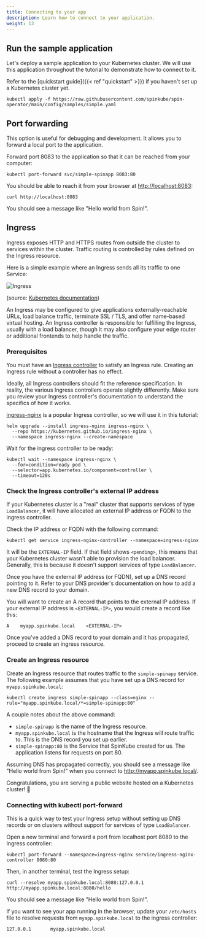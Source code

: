 ```yaml
---
title: Connecting to your app
description: Learn how to connect to your application.
weight: 13
---
```


## Run the sample application

Let's deploy a sample application to your Kubernetes cluster. We will use this application
throughout the tutorial to demonstrate how to connect to it.

Refer to the [quickstart guide]({{< ref "quickstart" >}}) if you haven't set up a Kubernetes cluster
yet.

```shell
kubectl apply -f https://raw.githubusercontent.com/spinkube/spin-operator/main/config/samples/simple.yaml
```

## Port forwarding

This option is useful for debugging and development. It allows you to forward a local port to the
application.

Forward port 8083 to the application so that it can be reached from your computer:

```shell
kubectl port-forward svc/simple-spinapp 8083:80
```

You should be able to reach it from your browser at [http://localhost:8083](http://localhost:8083):

```shell
curl http://localhost:8083
```

You should see a message like "Hello world from Spin!".

## Ingress

Ingress exposes HTTP and HTTPS routes from outside the cluster to services within the cluster.
Traffic routing is controlled by rules defined on the Ingress resource.

Here is a simple example where an Ingress sends all its traffic to one Service:

![Ingress](../ingress.svg)

(source: [Kubernetes
documentation](https://kubernetes.io/docs/concepts/services-networking/ingress/))

An Ingress may be configured to give applications externally-reachable URLs, load balance traffic,
terminate SSL / TLS, and offer name-based virtual hosting. An Ingress controller is responsible for
fulfilling the Ingress, usually with a load balancer, though it may also configure your edge router
or additional frontends to help handle the traffic.

### Prerequisites

You must have an [Ingress
controller](https://kubernetes.io/docs/concepts/services-networking/ingress-controllers/) to satisfy
an Ingress rule. Creating an Ingress rule without a controller has no effect.

Ideally, all Ingress controllers should fit the reference specification. In reality, the various
Ingress controllers operate slightly differently. Make sure you review your Ingress controller's
documentation to understand the specifics of how it works.

[ingress-nginx](https://kubernetes.github.io/ingress-nginx/deploy/) is a popular Ingress controller,
so we will use it in this tutorial:

```shell
helm upgrade --install ingress-nginx ingress-nginx \
  --repo https://kubernetes.github.io/ingress-nginx \
  --namespace ingress-nginx --create-namespace
```

Wait for the ingress controller to be ready:

```shell
kubectl wait --namespace ingress-nginx \
  --for=condition=ready pod \
  --selector=app.kubernetes.io/component=controller \
  --timeout=120s
```

### Check the Ingress controller's external IP address

If your Kubernetes cluster is a "real" cluster that supports services of type `LoadBalancer`, it
will have allocated an external IP address or FQDN to the ingress controller.

Check the IP address or FQDN with the following command:

```shell
kubectl get service ingress-nginx-controller --namespace=ingress-nginx
```

It will be the `EXTERNAL-IP` field. If that field shows `<pending>`, this means that your Kubernetes
cluster wasn't able to provision the load balancer. Generally, this is because it doesn't support
services of type `LoadBalancer`.

Once you have the external IP address (or FQDN), set up a DNS record pointing to it. Refer to your
DNS provider's documentation on how to add a new DNS record to your domain.

You will want to create an A record that points to the external IP address. If your external IP
address is `<EXTERNAL-IP>`, you would create a record like this:

```shell
A    myapp.spinkube.local    <EXTERNAL-IP>
```

Once you've added a DNS record to your domain and it has propagated, proceed to create an ingress
resource.

### Create an Ingress resource

Create an Ingress resource that routes traffic to the `simple-spinapp` service. The following
example assumes that you have set up a DNS record for `myapp.spinkube.local`:

```shell
kubectl create ingress simple-spinapp --class=nginx --rule="myapp.spinkube.local/*=simple-spinapp:80"
```

A couple notes about the above command:

- `simple-spinapp` is the name of the Ingress resource.
- `myapp.spinkube.local` is the hostname that the Ingress will route traffic to. This is the DNS
  record you set up earlier.
- `simple-spinapp:80` is the Service that SpinKube created for us. The application listens for
  requests on port 80.

Assuming DNS has propagated correctly, you should see a message like "Hello world from Spin!" when
you connect to http://myapp.spinkube.local/.

Congratulations, you are serving a public website hosted on a Kubernetes cluster! 🎉

### Connecting with kubectl port-forward

This is a quick way to test your Ingress setup without setting up DNS records or on clusters without
support for services of type `LoadBalancer`.

Open a new terminal and forward a port from localhost port 8080 to the Ingress controller:

```shell
kubectl port-forward --namespace=ingress-nginx service/ingress-nginx-controller 8080:80
```

Then, in another terminal, test the Ingress setup:

```shell
curl --resolve myapp.spinkube.local:8080:127.0.0.1 http://myapp.spinkube.local:8080/hello
```

You should see a message like "Hello world from Spin!".

If you want to see your app running in the browser, update your `/etc/hosts` file to resolve
requests from `myapp.spinkube.local` to the ingress controller:

```shell
127.0.0.1       myapp.spinkube.local
```
